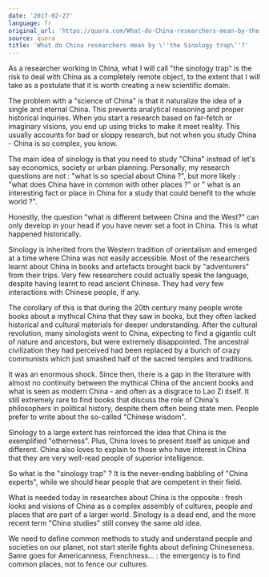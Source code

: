 ```yaml
---
date: '2017-02-27'
language: fr
original_url: 'https://quora.com/What-do-China-researchers-mean-by-the-Sinology-trap/answer/Clément-Renaud'
source: quora
title: 'What do China researchers mean by \''the Sinology trap\''?'
---
```


As a researcher working in China, what I will call "the sinology trap"
is the risk to deal with China as a completely remote object, to the
extent that I will take as a postulate that it is worth creating a new
scientific domain.

The problem with a "science of China" is that it naturalize the idea of
a single and eternal China. This prevents analytical reasoning and
proper historical inquiries. When you start a research based on
far-fetch or imaginary visions, you end up using tricks to make it meet
reality. This usually accounts for bad or sloppy research, but not when
you study China - China is so complex, you know.

The main idea of sinology is that you need to study "China" instead of
let's say economics, society or urban planning. Personally, my research
questions are not : "what is so special about China ?", but more likely
: "what does China have in common with other places ?" or " what is an
interesting fact or place in China for a study that could benefit to the
whole world ?".

Honestly, the question "what is different between China and the West?"
can only develop in your head if you have never set a foot in China.
This is what happened historically.

Sinology is inherited from the Western tradition of orientalism and
emerged at a time where China was not easily accessible. Most of the
researchers learnt about China in books and artefacts brought back by
"adventurers" from their trips. Very few researchers could actually
speak the language, despite having learnt to read ancient Chinese. They
had very few interactions with Chinese people, if any.

The corollary of this is that during the 20th century many people wrote
books about a mythical China that they saw in books, but they often
lacked historical and cultural materials for deeper understanding. After
the cultural revolution, many sinologists went to China, expecting to
find a gigantic cult of nature and ancestors, but were extremely
disappointed. The ancestral civilization they had perceived had been
replaced by a bunch of crazy communists which just smashed half of the
sacred temples and traditions.

It was an enormous shock. Since then, there is a gap in the literature
with almost no continuity between the mythical China of the ancient
books and what is seen as modern China - and often as a disgrace to Lao
Zi itself. It still extremely rare to find books that discuss the role
of China's philosophers in political history, despite them often being
state men. People prefer to write about the so-called "Chinese wisdom".

Sinology to a large extent has reinforced the idea that China is the
exemplified "otherness". Plus, China loves to present itself as unique
and different. China also loves to explain to those who have interest in
China that they are very well-read people of superior intelligence.

So what is the "sinology trap" ? It is the never-ending babbling of
"China experts", while we should hear people that are competent in their
field.

What is needed today in researches about China is the opposite : fresh
looks and visions of China as a complex assembly of cultures, people and
places that are part of a larger world. Sinology is a dead end, and the
more recent term "China studies" still convey the same old idea.

We need to define common methods to study and understand people and
societies on our planet, not start sterile fights about defining
Chineseness. Same goes for Americanness, Frenchness... : the emergency
is to find common places, not to fence our cultures.
